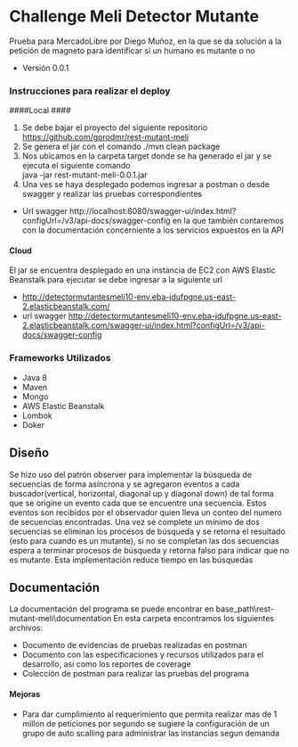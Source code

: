# Challenge Meli Detector Mutante
Prueba para MercadoLibre por Diego Muñoz, en la que se da solución a la petición de magneto para identificar sí un humano es mutante o no 
 
* Versión 0.0.1 
 
### Instrucciones para realizar el deploy ### 
 
####Local #### 
1. Se debe bajar el proyecto del siguiente repositorio https://github.com/gorodmr/rest-mutant-meli 
2. Se genera el jar con el comando ./mvn clean package 
3. Nos ubicamos en la carpeta target donde se ha generado el jar y se ejecuta el siguiente comando  
java -jar rest-mutant-meli-0.0.1.jar 
4. Una ves se haya desplegado podemos ingresar a postman o desde swagger y realizar las pruebas correspondientes 
- Url swagger http://localhost:8080/swagger-ui/index.html?configUrl=/v3/api-docs/swagger-config en la que también 
contaremos con la documentación concerniente a los servicios expuestos en la API 

#### Cloud ####

El jar se encuentra desplegado en una instancia de EC2 con AWS Elastic Beanstalk
para ejecutar se debe ingresar a la siguiente url
- http://detectormutantesmeli10-env.eba-jdufpgne.us-east-2.elasticbeanstalk.com/
- url swagger http://detectormutantesmeli10-env.eba-jdufpgne.us-east-2.elasticbeanstalk.com/swagger-ui/index.html?configUrl=/v3/api-docs/swagger-config

### Frameworks Utilizados ###

* Java 8
* Maven
* Mongo
* AWS Elastic Beanstalk
* Lombok
* Doker

## Diseño ##

Se hizo uso del patrón observer para implementar la búsqueda de secuencias de forma asíncrona 
y se agregaron eventos a cada buscador(vertical, horizontal, diagonal up y diagonal down) de tal forma que se origine
un evento cada que se encuentre una secuencia. Estos eventos son recibidos por el observador quien lleva un conteo del
numero de secuencias encontradas. Una vez se complete un mínimo de dos secuencias se eliminan los procesos de búsqueda
y se retorna el resultado (esto para cuando es un mutante), si no se completan las dos secuencias espera a terminar 
procesos de búsqueda y retorna falso para indicar que no es mutante. Esta implementación reduce tiempo en las búsquedas

## Documentación ##

La documentación del programa se puede encontrar en base_path\rest-mutant-meli\documentation
En esta carpeta encontramos los siguientes archivos:
- Documento de evidencias de pruebas realizadas en postman
- Documento con las especificaciones y recursos utilizados para el desarrollo, asi como los reportes de coverage
- Colección de postman para realizar las pruebas del programa

#### Mejoras ####

* Para dar cumplimiento al requerimiento que permita realizar mas de 1 millon de peticiones por segundo se sugiere 
la configuración de un grupo de auto scalling para administrar las instancias segun demanda



